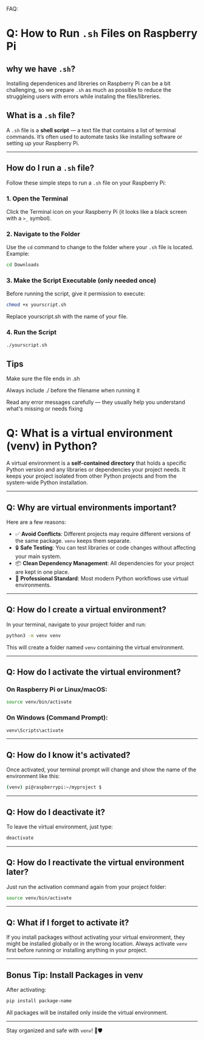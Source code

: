FAQ:

# Q: How to Run `.sh` Files on Raspberry Pi

## why we have `.sh`?

Installing dependenices and libreries on Raspberry Pi can be a bit challenging, so we prepare `.sh` as much as possible to reduce the struggleing users with errors while instaling the files/libreries.

## What is a `.sh` file?

A `.sh` file is a **shell script** — a text file that contains a list of terminal commands. It’s often used to automate tasks like installing software or setting up your Raspberry Pi.

---

## How do I run a `.sh` file?

Follow these simple steps to run a `.sh` file on your Raspberry Pi:

### 1. Open the Terminal
Click the Terminal icon on your Raspberry Pi (it looks like a black screen with a `>_` symbol).

### 2. Navigate to the Folder
Use the `cd` command to change to the folder where your `.sh` file is located. Example:

```bash
cd Downloads
```

### 3. Make the Script Executable (only needed once)
Before running the script, give it permission to execute:

```bash
chmod +x yourscript.sh
```

Replace yourscript.sh with the name of your file.

### 4. Run the Script

```bash
./yourscript.sh
```

## Tips
Make sure the file ends in .sh

Always include ./ before the filename when running it

Read any error messages carefully — they usually help you understand what's missing or needs fixing




# Q: What is a virtual environment (venv) in Python?

A virtual environment is a **self-contained directory** that holds a specific Python version and any libraries or dependencies your project needs. It keeps your project isolated from other Python projects and from the system-wide Python installation.

---

## Q: Why are virtual environments important?

Here are a few reasons:

- ✅ **Avoid Conflicts**: Different projects may require different versions of the same package. `venv` keeps them separate.
- 🔒 **Safe Testing**: You can test libraries or code changes without affecting your main system.
- 📦 **Clean Dependency Management**: All dependencies for your project are kept in one place.
- 🚀 **Professional Standard**: Most modern Python workflows use virtual environments.

---

## Q: How do I create a virtual environment?

In your terminal, navigate to your project folder and run:

```bash
python3 -m venv venv
```

This will create a folder named `venv` containing the virtual environment.

---

## Q: How do I activate the virtual environment?

### On Raspberry Pi or Linux/macOS:

```bash
source venv/bin/activate
```

### On Windows (Command Prompt):

```cmd
venv\Scripts\activate
```

---

## Q: How do I know it's activated?

Once activated, your terminal prompt will change and show the name of the environment like this:

```bash
(venv) pi@raspberrypi:~/myproject $
```

---

## Q: How do I deactivate it?

To leave the virtual environment, just type:

```bash
deactivate
```

---

## Q: How do I reactivate the virtual environment later?

Just run the activation command again from your project folder:

```bash
source venv/bin/activate
```

---

## Q: What if I forget to activate it?

If you install packages without activating your virtual environment, they might be installed globally or in the wrong location. Always activate `venv` first before running or installing anything in your project.

---

## Bonus Tip: Install Packages in venv

After activating:

```bash
pip install package-name
```

All packages will be installed only inside the virtual environment.

---

Stay organized and safe with `venv`! 🐍🛡️
